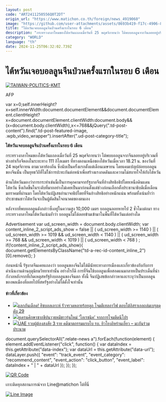```yaml
---
layout: post
code: "ART2411250556Q0T2DT"
origin_url: "https://www.matichon.co.th/foreign/news_4919060"
image: "https://github.com/user-attachments/assets/8693b419-f17c-4906-882f-9842d7447705"
title: "ไต้หวันเจอบอลลูนจีนป่วนครั้งแรกในรอบ 6 เดือน"
description: "กระทรวงกลาโหมของไต้หวันแถลงเมื่อวันที่ 25 พฤศจิกายนว่า ได้พบบอลลูนจากจีนลอยอยู่บริเวณที่ห่างท่าเรือจีหลงในระยะทาง 111 กิโลเมตร ที่ทางตอนเหนือของไต้หวันเมื่อเวลา 18.21 น. ของวันที่ 24 พฤศจิกายน ตามเวลาท้องถิ่น ซึ่งนับเป็นครั้งแรกตั้งแต่เดือนเมษายน โดยแคมเปญปล่อยบอลลูนของจีนนั้น เป็นยุทธวิถีที่ไม่ใช่การปะทะกันต่อหน้าเพื่อสร้างแรงกดดันและความไม่สบายใจให้กับไต้หวัน"
category: "WORLD"
language: "th"
date: 2024-11-25T06:32:02.739Z
---
```


# ไต้หวันเจอบอลลูนจีนป่วนครั้งแรกในรอบ 6 เดือน

[![](https://www.matichon.co.th/wp-content/uploads/2024/11/728-AFP__20241124__36N78JR__v1__HighRes__TaiwanPoliticsKmt.jpg "TAIWAN-POLITICS-KMT")](https://www.matichon.co.th/wp-content/uploads/2024/11/728-AFP__20241124__36N78JR__v1__HighRes__TaiwanPoliticsKmt.jpg)

AFP

var x=0;self.innerHeight?x=self.innerWidth:document.documentElement&&document.documentElement.clientHeight?x=document.documentElement.clientWidth:document.body&&(x=document.body.clientWidth),x<=768&&jQuery(".td-post-content").find(".td-post-featured-image, .wpb\_video\_wrapper").insertAfter(".ud-post-category-title");

**ไต้หวันเจอบอลลูนจีนป่วนครั้งแรกในรอบ 6 เดือน**

กระทรวงกลาโหมของไต้หวันแถลงเมื่อวันที่ 25 พฤศจิกายนว่า ได้พบบอลลูนจากจีนลอยอยู่บริเวณที่ห่างท่าเรือจีหลงในระยะทาง 111 กิโลเมตร ที่ทางตอนเหนือของไต้หวันเมื่อเวลา 18.21 น. ของวันที่ 24 พฤศจิกายน ตามเวลาท้องถิ่น ซึ่งนับเป็นครั้งแรกตั้งแต่เดือนเมษายน โดยแคมเปญปล่อยบอลลูนของจีนนั้น เป็นยุทธวิถีที่ไม่ใช่การปะทะกันต่อหน้าเพื่อสร้างแรงกดดันและความไม่สบายใจให้กับไต้หวัน

ด้านไต้หวันมองว่าการกระทำเช่นนี้เป็นการคุกคามจากรัฐบาลจีนที่อ้างสิทธิอธิปไตยเหนือดินแดนไต้หวัน ซึ่งเกิดขึ้นในระดับที่มากอย่างไม่เคยเป็นมาก่อนตั้งแต่ช่วงก่อนเลือกตั้งประธานาธิบดีเมื่อเดือนมกราคมที่ผ่านมา โดยไต้หวันปฏิเสธอำนาจอธิปไตยที่จีนอ้างสิทธิอย่างหนักแน่น พร้อมทั้งเน้นย้ำว่าประชาชนชาวไต้หวันจะเป็นผู้ตัดสินใจอนาคตของตนเอง

หลังจากที่พบบอลลูนดังกล่าวซึ่งอยู่ในความสูง 10,000 เมตร บอลลูนลอยหายไป 2 ชั่วโมงต่อมา ทางกระทรวงกลาโหมไต้หวันเน้นย้ำว่า บอลลูนไม่ได้ลอยข้ามเข้ามาในพื้นที่ไต้หวันแต่อย่างใด

Advertisement var ud\_screen\_width = document.body.clientWidth; var content\_inline\_2\_script\_ads\_show = false || ( ud\_screen\_width >= 1140 ) || ( ud\_screen\_width >= 1019 && ud\_screen\_width < 1140 ) || ( ud\_screen\_width >= 768 && ud\_screen\_width < 1019 ) || ( ud\_screen\_width < 768 ) ; if(!content\_inline\_2\_script\_ads\_show){ document.getElementsByClassName("td-a-rec-id-content\_inline\_2")\[0\].remove(); }

ก่อนหน้านี้ รัฐบาลจีนเคยแถลงว่า บอลลูนของจีนไม่ได้มีนัยยะทางการเมืองและเกี่ยวข้องกับกับการดำเนินงานด้านอุตุนิยมวิทยาเท่านั้น อย่างไรก็ดี การที่จีนใช้บอลลูนเพื่อสอดแนมกลายเป็นประเด็นที่น่ากังวลหลังจากที่เกิดเหตุสหรัฐยิงบอลลูนของจีนตก ทั้งนี้ จีนปฏิเสธข้อกล่าวหาและระบุว่าเป็นบอลลูนของพลเมืองที่ลอยไปที่สหรัฐอย่างไม่ได้ตั้งใจเท่านั้น

#### ข่าวที่เกี่ยวข้อง

*   [![](https://www.matichon.co.th/wp-content/uploads/2024/11/AFP__20241124__36N9848__v2__HighRes__TopshotLebanonIsraelPalestinianConflict.jpg)แลกกันเดือด! ฮิซบอลเลาะห์ รัวจรวดหลายร้อยลูก โจมตีเทลอาวีฟ ตอบโต้อิสราเอลถล่มเบรุตดุ ดับ 29](https://www.matichon.co.th/foreign/news_4918845)
*   [![](https://www.matichon.co.th/wp-content/uploads/2024/11/728-AP24329369948793.jpg)ยูเครนศึกษาซากขีปนาวุธหมีขาวรุ่นใหม่ ‘โอเรชนิค’ จากการโจมตีดนีโปร](https://www.matichon.co.th/foreign/news_4918871)  
*   [![](https://www.matichon.co.th/wp-content/uploads/2024/11/728-AFP__20241117__36MQ2ZT__v1__HighRes__UaeAstronomyMoon.jpg)UAE รวบผู้ต้องสงสัย 3 ราย คดีฆาตกรรมแรบไบ รบ. ยิวโยงอิหร่านเอี่ยว – มะกันร่วมประนาม](https://www.matichon.co.th/foreign/news_4918821)

document.querySelectorAll(".relate-news a").forEach(function(element) { element.addEventListener("click", function() { var dataIndex = this.getAttribute("data-index"); var dataUrl = this.getAttribute("data-url"); dataLayer.push({ "event": "track\_event", "event\_category": "recommend\_content", "event\_action": "click\_button", "event\_label": dataIndex + " | " + dataUrl }); }); });

[![QR Code](https://www.matichon.co.th/wp-content/uploads/2023/07/wob1371z.jpg)](https://lin.ee/ht0nDxX)

เกาะติดทุกสถานการณ์จาก Line@matichon ได้ที่นี่

[![Line Image](https://www.matichon.co.th/wp-content/uploads/2023/07/th.png)](https://lin.ee/ht0nDxX)